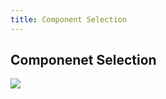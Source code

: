 ```yaml
---
title: Component Selection 
---
```

## Componenet Selection
<img src="docs/ComponentSelection.png">
